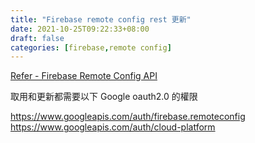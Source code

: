 ```yaml
---
title: "Firebase remote config rest 更新"
date: 2021-10-25T09:22:33+08:00
draft: false
categories: [firebase,remote config]
---
```


[Refer - Firebase Remote Config API](https://firebase.google.com/docs/reference/remote-config/rest)



取用和更新都需要以下 Google oauth2.0 的權限

https://www.googleapis.com/auth/firebase.remoteconfig
https://www.googleapis.com/auth/cloud-platform